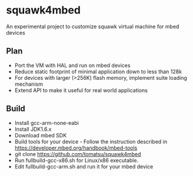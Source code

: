 squawk4mbed
==========
An experimental project to customize squawk virtual machine for mbed devices

Plan
----
* Port the VM with HAL and run on mbed devices
* Reduce static footprint of minimal application down to less than 128k
* For devices with larger (>256K) flash memory, implement suite loading mechanism
* Extend API to make it useful for real world applications

Build
-----
* Install gcc-arm-none-eabi
* Install JDK1.6.x
* Download mbed SDK
* Build tools for your device - Follow the instruction described in https://developer.mbed.org/handbook/mbed-tools
* git clone https://github.com/tomatsu/squawk4mbed
* Run fullbuild-gcc-x86.sh for Linux/x86 executable.
* Edit fullbuild-gcc-arm.sh and run it for your mbed device
